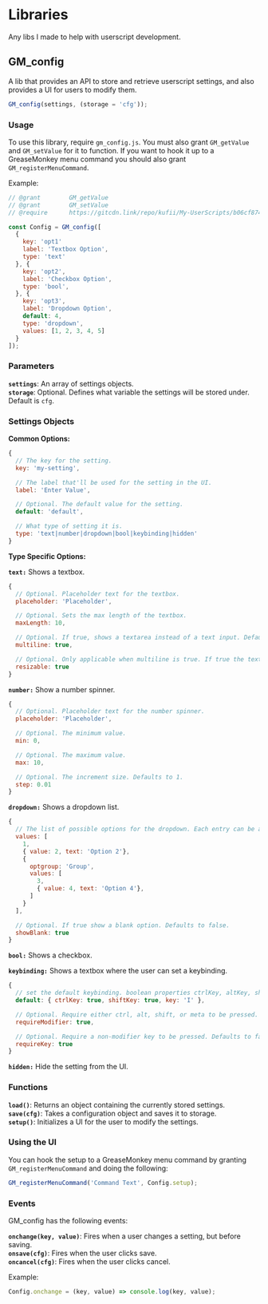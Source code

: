 # Libraries

Any libs I made to help with userscript development.

## GM_config

A lib that provides an API to store and retrieve userscript settings, and also provides a UI for users to modify them.

```javascript
GM_config(settings, (storage = 'cfg'));
```

### Usage

To use this library, require `gm_config.js`. You must also grant `GM_getValue` and `GM_setValue` for it to function. If you want to hook it up to a GreaseMonkey menu command you should also grant `GM_registerMenuCommand`.

Example:

```javascript
// @grant        GM_getValue
// @grant        GM_setValue
// @require      https://gitcdn.link/repo/kufii/My-UserScripts/b06cf8745c97944945b646fde8a44888a939110e/libs/gm_config.js

const Config = GM_config([
  {
    key: 'opt1'
    label: 'Textbox Option',
    type: 'text'
  }, {
    key: 'opt2',
    label: 'Checkbox Option',
    type: 'bool',
  }, {
    key: 'opt3',
    label: 'Dropdown Option',
    default: 4,
    type: 'dropdown',
    values: [1, 2, 3, 4, 5]
  }
]);
```

### Parameters

**`settings`**: An array of settings objects.  
**`storage`**: Optional. Defines what variable the settings will be stored under. Default is `cfg`.

### Settings Objects

**Common Options:**

```javascript
{
  // The key for the setting.
  key: 'my-setting',

  // The label that'll be used for the setting in the UI.
  label: 'Enter Value',

  // Optional. The default value for the setting.
  default: 'default',

  // What type of setting it is.
  type: 'text|number|dropdown|bool|keybinding|hidden'
}
```

**Type Specific Options:**

**`text:`** Shows a textbox.

```javascript
{
  // Optional. Placeholder text for the textbox.
  placeholder: 'Placeholder',

  // Optional. Sets the max length of the textbox.
  maxLength: 10,

  // Optional. If true, shows a textarea instead of a text input. Defaults to false.
  multiline: true,

  // Optional. Only applicable when multiline is true. If true the textarea will be resizable. Defaults to false.
  resizable: true
}
```

**`number:`** Show a number spinner.

```javascript
{
  // Optional. Placeholder text for the number spinner.
  placeholder: 'Placeholder',

  // Optional. The minimum value.
  min: 0,

  // Optional. The maximum value.
  max: 10,

  // Optional. The increment size. Defaults to 1.
  step: 0.01
}
```

**`dropdown:`** Shows a dropdown list.

```javascript
{
  // The list of possible options for the dropdown. Each entry can be a value, an object with a text and value property, or an optgroup object.
  values: [
    1,
    { value: 2, text: 'Option 2'},
    {
      optgroup: 'Group',
      values: [
        3,
        { value: 4, text: 'Option 4'},
      ]
    }
  ],

  // Optional. If true show a blank option. Defaults to false.
  showBlank: true
}
```

**`bool:`** Shows a checkbox.

**`keybinding:`** Shows a textbox where the user can set a keybinding.

```javascript
{
  // set the default keybinding. boolean properties ctrlKey, altKey, shiftKey, and metaKey to set modifiers. char property key to set the key.
  default: { ctrlKey: true, shiftKey: true, key: 'I' },

  // Optional. Require either ctrl, alt, shift, or meta to be pressed. Defaults to false.
  requireModifier: true,

  // Optional. Require a non-modifier key to be pressed. Defaults to false.
  requireKey: true
}
```

**`hidden:`** Hide the setting from the UI.

### Functions

**`load()`**: Returns an object containing the currently stored settings.  
**`save(cfg)`**: Takes a configuration object and saves it to storage.  
**`setup()`**: Initializes a UI for the user to modify the settings.

### Using the UI

You can hook the setup to a GreaseMonkey menu command by granting `GM_registerMenuCommand` and doing the following:

```javascript
GM_registerMenuCommand('Command Text', Config.setup);
```

### Events

GM_config has the following events:

**`onchange(key, value)`**: Fires when a user changes a setting, but before saving.  
**`onsave(cfg)`**: Fires when the user clicks save.  
**`oncancel(cfg)`**: Fires when the user clicks cancel.

Example:

```javascript
Config.onchange = (key, value) => console.log(key, value);
```
